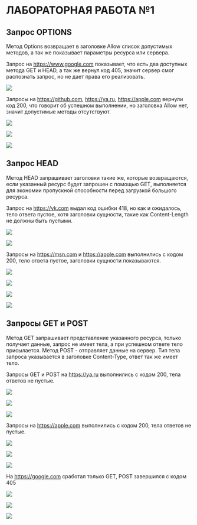﻿# ЛАБОРАТОРНАЯ РАБОТА №1
## Запрос OPTIONS
Метод Options возвращает в заголовке Allow список допустимых методов, а так же показывает параметры ресурса или сервера.


Запрос на https://www.google.com показывает, что есть два доступных метода GET и HEAD, а так же вернул код 405, значит сервер смог распознать запрос, но не дает права его реализовать.

![](images/google_options.png/) 

Запросы на https://github.com, https://ya.ru, https://apple.com вернули код 200, что говорит об успешном выполнении, но заголовка Allow нет, значит допустимые методы отсутствуют.

![](images/git_opt.png/) 

![](images/ya_opt.png/) 

![](images/apl_opt.png/) 

## Запрос HEAD
Метод HEAD запрашивает заголовки такие же, которые возвращаются, если указанный ресурс будет запрошен с помощью GET, выполняется для экономии пропускной способности перед загрузкой большого ресурса.

Запрос на https://vk.com выдал код ошибки 418, но как и ожидалось, тело ответа пустое, хотя заголовки сущности, такие как Content-Length не должны быть пустыми.

![](images/vk_head.png/) 

![](images/vk_head1.png/) 

Запросы на https://msn.com и https://apple.com выполнились с кодом 200, тело ответа пустое, заголовки сущности показываются.

![](images/msn_head.png/) 

![](images/msn_head1.png/) 

![](images/apl_head.png/) 

![](images/apl_head1.png/) 

## Запросы GET и POST
Метод GET запрашивает представление указанного ресурса, только получает данные, запрос не имеет тела, а при успешном ответе тело присылается.
Метод POST - отправляет данные на сервер. Тип тела запроса указывается в заголовке Content-Type, ответ так же имеет тело.

 Запросы GET и POST на https://ya.ru выполнились с кодом 200, тела ответов не пустые.

 ![](images/ya_get.png/) 

 ![](images/ya_post.png/) 

 ![](images/ya_post1.png/) 

 Запросы на https://apple.com выполнились с кодом 200, тела ответов не пустые.

  ![](images/apl_get.png/) 

  ![](images/apl_post.png/) 

  ![](images/apl_post1.png/) 

На https://google.com сработал только GET, POST завершился с кодом 405

  ![](images/ggl_get.png/) 

  ![](images/ggl_post.png/) 

  ![](images/ggl_post1.png/) 


